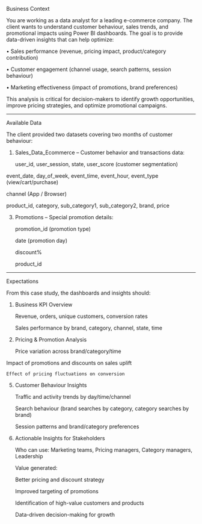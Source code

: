 Business Context

You are working as a data analyst for a leading e-commerce company. The client wants to understand customer behaviour, sales trends, and promotional impacts using Power BI dashboards. The goal is to provide data-driven insights that can help optimize:

•	Sales performance (revenue, pricing impact, product/category contribution)

•	Customer engagement (channel usage, search patterns, session behaviour)

•	Marketing effectiveness (impact of promotions, brand preferences)

This analysis is critical for decision-makers to identify growth opportunities, improve pricing strategies, and optimize promotional campaigns.
________________________________________

Available Data

The client provided two datasets covering two months of customer behaviour:

1.	Sales_Data_Ecommerce – Customer behavior and transactions data:
   
	user_id, user_session, state, user_score (customer segmentation)

 event_date, day_of_week, event_time, event_hour, event_type (view/cart/purchase)

 channel (App / Browser)

 product_id, category, sub_category1, sub_category2, brand, price

3.	Promotions – Special promotion details:
   
	promotion_id (promotion type)

	date (promotion day)

	discount%

	product_id

________________________________________

Expectations

From this case study, the dashboards and insights should:

1.	Business KPI Overview
   
	Revenue, orders, unique customers, conversion rates

	Sales performance by brand, category, channel, state, time

3.	Pricing & Promotion Analysis
   
	Price variation across brand/category/time

  Impact of promotions and discounts on sales uplift

	Effect of pricing fluctuations on conversion
 
5.	Customer Behaviour Insights
   
	Traffic and activity trends by day/time/channel

	Search behaviour (brand searches by category, category searches by brand)

	Session patterns and brand/category preferences

7.	Actionable Insights for Stakeholders
   
	Who can use: Marketing teams, Pricing managers, Category managers, Leadership

	Value generated:

	Better pricing and discount strategy

	Improved targeting of promotions

	Identification of high-value customers and products

	Data-driven decision-making for growth
